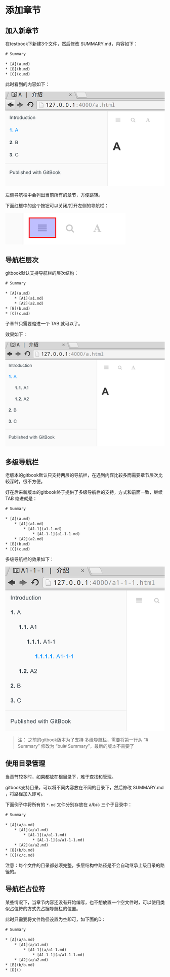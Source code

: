 # 添加章节

## 加入新章节

在testbook下新建3个文件，然后修改 SUMMARY.md，内容如下：

    # Summary

    * [A](a.md)
    * [B](b.md)
    * [C](c.md)

此时看到的内容如下：

![](images/add_new_chapter.png)

左侧导航栏中会列出当前所有的章节，方便跳转。

下面红框中的这个按钮可以关闭/打开左侧的导航栏：

![](images/close_navigator.png)

## 导航栏层次

gitbook默认支持导航栏的层次结构：

    # Summary

    * [A](a.md)
        * [A1](a1.md)
        * [A2](a2.md)
    * [B](b.md)
    * [C](c.md)

子章节只需要缩进一个 TAB 就可以了。

效果如下：

![](images/two_level.png)

## 多级导航栏

老版本的gitbook默认只支持两层的导航栏，在遇到内容比较多而需要章节层次比较深时，很不方便。

好在后来新版本的gitbook终于提供了多级导航栏的支持，方式和前面一致，继续 TAB 缩进就是：

    # Summary

    * [A](a.md)
        * [A1](a1.md)
            * [A1-1](a1-1.md)
                * [A1-1-1](a1-1-1.md)
        * [A2](a2.md)
    * [B](b.md)
    * [C](c.md)

多级导航栏的效果如下：

![](images/multiple_level.png)

> 注： 之前的gitbook版本为了支持 多级导航栏，需要将第一行从 “# Summary” 修改为 “bui# Summary”，最新的版本不需要了

## 使用目录管理

当章节较多时，如果都放在根目录下，难于查找和管理。

gitbook支持目录，可以将不同内容放在不同的目录下，然后修改 SUMMARY.md ，将路径加入即可。

下面例子中将所有的 `*.md` 文件分别存放在 a/b/c 三个子目录中：

    # Summary

    * [A](a/a.md)
        * [A1](a/a1.md)
            * [A1-1](a/a1-1.md)
                * [A1-1-1](a/a1-1-1.md)
        * [A2](a/a2.md)
    * [B](b/b.md)
    * [C](c/c.md)

注意：每个文件的目录都必须完整，多层结构中路径是不会自动继承上级目录的路径的。

## 导航栏占位符

某些情况下，当章节内容还没有开始编写，也不想放置一个空文件时，可以使用类似占位符的方式先占据导航栏的位置。

此时只需要将文件路径设置为空即可，如下面的D：

    # Summary

    * [A](a/a.md)
        * [A1](a/a1.md)
            * [A1-1](a/a1-1.md)
                * [A1-1-1](a/a1-1-1.md)
        * [A2](a/a2.md)
    * [B](b/b.md)
    * [D]()